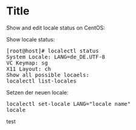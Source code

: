 #  Title
<!-- date: 2010-09-07 00:00:00 -->
<!-- category: linux -->
<!-- tags: template -->

Show and edit locale status on CentOS:

Show locale status:
<pre>[root@host]# localectl status
System Locale: LANG=de_DE.UTF-8
VC Keymap: sg
X11 Layout: ch
Show all possible locaels:
localectl list-locales
</pre>
Setzen der neuen locale:
<pre>localectl set-locale LANG="locale name"
locale</pre>
test